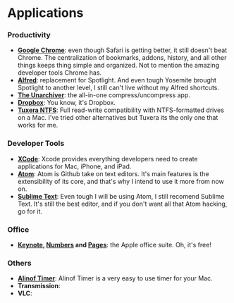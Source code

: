 # Applications



### Productivity
* **[Google Chrome](https://www.google.com/intl/en/chrome/browser/desktop/)**: even though Safari is getting better, it still doesn't beat Chrome. The centralization of bookmarks, addons, history, and all other things keeps thing simple and organized. Not to mention the amazing developer tools Chrome has.
* **[Alfred](http://www.alfredapp.com/)**: replacement for Spotlight. And even tough Yosemite brought Spotlight to another level, I still can't live without my Alfred shortcuts.
* **[The Unarchiver](https://itunes.apple.com/app/the-unarchiver/id425424353?mt=12)**: the all-in-one compress/uncompress app.
* **[Dropbox](https://www.dropbox.com/downloading?os=mac)**: You know, it's Dropbox.
* **[Tuxera NTFS](http://www.tuxera.com/products/tuxera-ntfs-for-mac/)**: Full read-write compatibility with NTFS-formatted drives on a Mac. I've tried other alternatives but Tuxera its the only one that works for me.


### Developer Tools
* **[XCode](https://itunes.apple.com/app/xcode/id497799835?mt=12)**: Xcode provides everything developers need to create applications for Mac, iPhone, and iPad.
* **[Atom](https://atom.io/)**: Atom is Github take on text editors. It's main features is the extensibility of its core, and that's why I intend to use it more from now on.
* **[Sublime Text](www.sublimetext.com/3)**: Even tough I will be using Atom, I still recomend Sublime Text. It's still the best editor, and if you don't want all that Atom hacking, go for it.

### Office
* **[Keynote](https://itunes.apple.com/us/app/keynote/id409183694?mt=12&ls=1), [Numbers](https://itunes.apple.com/us/app/numbers/id409203825?mt=12&ls=1) and [Pages](https://itunes.apple.com/us/app/pages/id409201541?mt=12&ls=1)**: the Apple office suite. Oh, it's free!

### Others
* **[Alinof Timer](https://itunes.apple.com/us/app/alinof-timer/id512464723?mt=12)**: Alinof Timer is a very easy to use timer for your Mac.
* **Transmission**:
* **VLC**: 